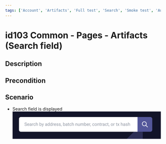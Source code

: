 ```yaml
---
tags: ['Account', 'Artifacts', 'Full test', 'Search', 'Smoke test', 'Automated', 'Active']
---
```


# id103 Common - Pages - Artifacts (Search field)

## Description


## Precondition


## Scenario
- Search field is displayed
  ![Screenshot](../../../../static/img/Pages/CommonPagesPart/id103_1.png)